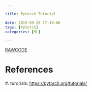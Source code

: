 ```yaml
---

title: Pytorch Tutorial

date: 2019-09-25 17:19:00
tags: [Pytorch]
categories: [ML]

---
```


[RAWCODE](https://raw.githubusercontent.com/qrsforever/code_blog_post/master/ML/Pytorch/tutorial.md)

<!-- more -->


# References

#. turorials: <https://pytorch.org/tutorials/>
